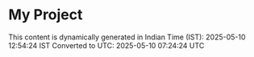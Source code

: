 # My Project

This content is dynamically generated in Indian Time (IST): 2025-05-10 12:54:24 IST
Converted to UTC: 2025-05-10 07:24:24 UTC
